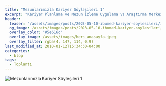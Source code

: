 ```yaml
---
title: "Mezunlarımızla Kariyer Söyleşileri 1"
excerpt: "Kariyer Planlama ve Mezun İzleme Uygulama ve Araştırma Merkezi"
header:
  teaser: "/assets/images/posts/2023-05-10-ibumed-kariyer-soylesileri/ibumed-soylesileri.png"
  og_image: /assets/images/posts/2023-05-10-ibumed-kariyer-soylesileri/ibumed-soylesileri.png
  overlay_color: "#5e616c"
  overlay_image: /assets/images/hero_anasayfa.jpeg
  overlay_filter: rgba(4, 147, 114, 0.9)
last_modified_at: 2010-01-12T15:34:30-04:00
categories:
  - blog
tags:
  - Toplantı
---
```


<img src="{{ site.url }}{{ site.baseurl }}/assets/images/posts/2023-05-10-ibumed-kariyer-soylesileri/ibumed-soylesileri.png" alt="Mezunlarımızla Kariyer Söyleşileri 1">

